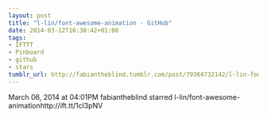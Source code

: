 ```yaml
---
layout: post
title: "l-lin/font-awesome-animation · GitHub"
date: 2014-03-12T16:38:42+01:00
tags:
- IFTTT
- Pinboard
- github
- stars
tumblr_url: http://fabiantheblind.tumblr.com/post/79364732142/l-lin-font-awesome-animation-github
---
```

March 06, 2014 at 04:01PM
fabiantheblind starred l-lin/font-awesome-animationhttp://ift.tt/1cl3pNV
